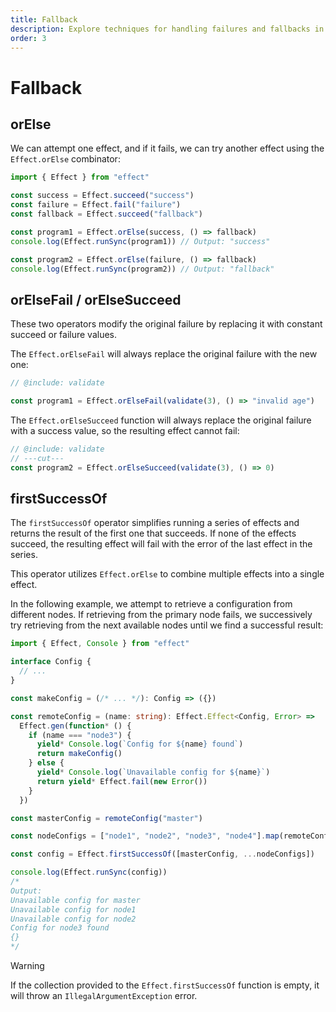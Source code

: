 ```yaml
---
title: Fallback
description: Explore techniques for handling failures and fallbacks in Effect, including `orElse` to try alternate effects, `orElseFail` and `orElseSucceed` to modify failures, and `firstSuccessOf` to retrieve the result of the first successful effect. Learn how to gracefully handle errors and create fallback mechanisms in your Effect programs.
order: 3
---
```


# Fallback

## orElse

We can attempt one effect, and if it fails, we can try another effect using the `Effect.orElse` combinator:

```ts twoslash
import { Effect } from "effect"

const success = Effect.succeed("success")
const failure = Effect.fail("failure")
const fallback = Effect.succeed("fallback")

const program1 = Effect.orElse(success, () => fallback)
console.log(Effect.runSync(program1)) // Output: "success"

const program2 = Effect.orElse(failure, () => fallback)
console.log(Effect.runSync(program2)) // Output: "fallback"
```

## orElseFail / orElseSucceed

These two operators modify the original failure by replacing it with constant succeed or failure values.

The `Effect.orElseFail` will always replace the original failure with the new one:

<div style="display: none;">

```ts twoslash include validate
import { Effect } from "effect"

class NegativeAgeError {
  readonly _tag = "NegativeAgeError"
  constructor(readonly age: number) {}
}

class IllegalAgeError {
  readonly _tag = "IllegalAgeError"
  constructor(readonly age: number) {}
}

const validate = (
  age: number
): Effect.Effect<number, NegativeAgeError | IllegalAgeError> => {
  if (age < 0) {
    return Effect.fail(new NegativeAgeError(age))
  } else if (age < 18) {
    return Effect.fail(new IllegalAgeError(age))
  } else {
    return Effect.succeed(age)
  }
}
```

</div>

```ts twoslash
// @include: validate

const program1 = Effect.orElseFail(validate(3), () => "invalid age")
```

The `Effect.orElseSucceed` function will always replace the original failure with a success value, so the resulting effect cannot fail:

```ts twoslash
// @include: validate
// ---cut---
const program2 = Effect.orElseSucceed(validate(3), () => 0)
```

## firstSuccessOf

The `firstSuccessOf` operator simplifies running a series of effects and returns the result of the first one that succeeds. If none of the effects succeed, the resulting effect will fail with the error of the last effect in the series.

This operator utilizes `Effect.orElse` to combine multiple effects into a single effect.

In the following example, we attempt to retrieve a configuration from different nodes. If retrieving from the primary node fails, we successively try retrieving from the next available nodes until we find a successful result:

```ts twoslash
import { Effect, Console } from "effect"

interface Config {
  // ...
}

const makeConfig = (/* ... */): Config => ({})

const remoteConfig = (name: string): Effect.Effect<Config, Error> =>
  Effect.gen(function* () {
    if (name === "node3") {
      yield* Console.log(`Config for ${name} found`)
      return makeConfig()
    } else {
      yield* Console.log(`Unavailable config for ${name}`)
      return yield* Effect.fail(new Error())
    }
  })

const masterConfig = remoteConfig("master")

const nodeConfigs = ["node1", "node2", "node3", "node4"].map(remoteConfig)

const config = Effect.firstSuccessOf([masterConfig, ...nodeConfigs])

console.log(Effect.runSync(config))
/*
Output:
Unavailable config for master
Unavailable config for node1
Unavailable config for node2
Config for node3 found
{}
*/
```

> [!WARNING]
> If the collection provided to the `Effect.firstSuccessOf` function is empty,
> it will throw an `IllegalArgumentException` error.
